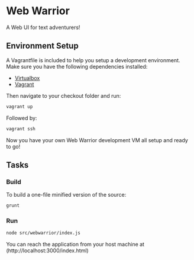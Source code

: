 # Web Warrior
A Web UI for text adventurers!

## Environment Setup
A Vagrantfile is included to help you setup a development environment. Make sure you have the following dependencies installed:
 * [Virtualbox](https://www.virtualbox.org/wiki/Downloads)
 * [Vagrant](https://www.vagrantup.com/downloads.html)

Then navigate to your checkout folder and run:
```bash
vagrant up
```  
Followed by:
```bash
vagrant ssh
```
Now you have your own Web Warrior development VM all setup and ready to go!

## Tasks

### Build
To build a one-file minified version of the source:
```bash
grunt
```

### Run
```bash
node src/webwarrior/index.js
```

You can reach the application from your host machine at (http://localhost:3000/index.html)
